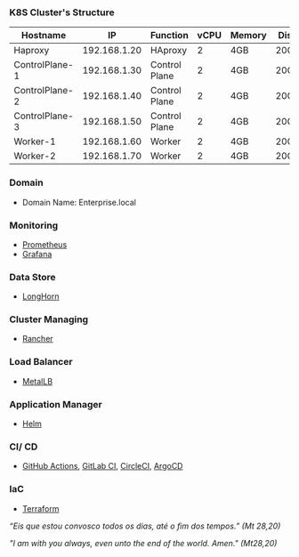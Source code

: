 ### K8S Cluster's Structure


|    Hostname     |      IP      |    Function   |    vCPU   |  Memory  |   Disk   |
|-----------------|--------------|---------------|-----------|----------|----------|
|      Haproxy    | 192.168.1.20 |    HAproxy    |     2     |   4GB    |   20GB   |
| ControlPlane-1  | 192.168.1.30 | Control Plane |     2     |   4GB    |   20GB   |
| ControlPlane-2  | 192.168.1.40 | Control Plane |     2     |   4GB    |   20GB   |
| ControlPlane-3  | 192.168.1.50 | Control Plane |     2     |   4GB    |   20GB   |
|     Worker-1    | 192.168.1.60 |    Worker     |     2     |   4GB    |   20GB   |
|     Worker-2    | 192.168.1.70 |    Worker     |     2     |   4GB    |   20GB   |

### Domain

*  Domain Name: Enterprise.local

### Monitoring 

* [Prometheus](https://prometheus.io) 
* [Grafana](https://grafana.com)

### Data Store 

* [LongHorn](https://longhorn.io)

### Cluster Managing

* [Rancher](https://www.rancher.com)

### Load Balancer 

* [MetalLB](https://metallb.universe.tf)

### Application Manager

* [Helm](https://helm.sh)

### CI/ CD

* [GitHub Actions](https://github.com/features/actions), [GitLab CI](https://docs.gitlab.com/ee/ci/), [CircleCI](https://circleci.com), [ArgoCD](https://argoproj.github.io/cd/)

### IaC
* [Terraform](https://argoproj.github.io/cd/)

*“Eis que estou convosco todos os dias, até o fim dos tempos.” (Mt 28,20)*

*"I am with you always, even unto the end of the world. Amen." (Mt28,20)*
